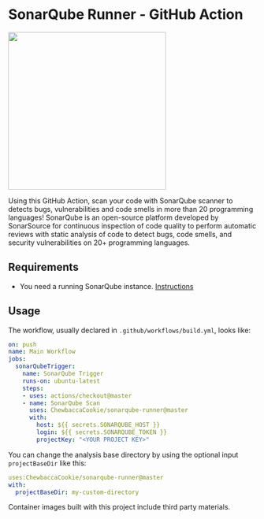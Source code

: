 # SonarQube Runner - GitHub Action
<img src="https://www.sonarqube.org/assets/logo-31ad3115b1b4b120f3d1efd63e6b13ac9f1f89437f0cf6881cc4d8b5603a52b4.svg" width="320px">

Using this GitHub Action, scan your code with SonarQube scanner to detects bugs, vulnerabilities and code smells in more than 20 programming languages!
SonarQube is an open-source platform developed by SonarSource for continuous inspection of code quality to perform automatic reviews with static analysis of code to detect bugs, code smells, and security vulnerabilities on 20+ programming languages.

## Requirements

* You need a running SonarQube instance. [Instructions](https://docs.sonarqube.org/latest/setup/install-server/)

## Usage

The workflow, usually declared in `.github/workflows/build.yml`, looks like:

```yaml
on: push
name: Main Workflow
jobs:
  sonarQubeTrigger:
    name: SonarQube Trigger
    runs-on: ubuntu-latest
    steps:
    - uses: actions/checkout@master
    - name: SonarQube Scan
      uses: ChewbaccaCookie/sonarqube-runner@master
      with:
        host: ${{ secrets.SONARQUBE_HOST }}
        login: ${{ secrets.SONARQUBE_TOKEN }}
        projectKey: "<YOUR PROJECT KEY>"
```

You can change the analysis base directory by using the optional input `projectBaseDir` like this:

```yaml
uses:ChewbaccaCookie/sonarqube-runner@master
with:
  projectBaseDir: my-custom-directory
```

Container images built with this project include third party materials.
